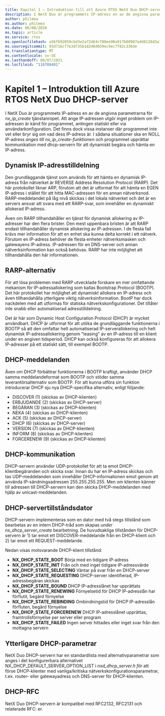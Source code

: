 ```yaml
---
title: Kapitel 1 – Introduktion till att Azure RTOS NetX Duo DHCP-server
description: I NetX Duo är programmets IP-adress en av de angivna parametrarna för *nx_ip_create* tjänstanropet.
author: philmea
ms.author: philmea
ms.date: 06/08/2020
ms.topic: article
ms.service: rtos
ms.openlocfilehash: a56f692059cbd3e2a72d64cf80ee90a917b80987add8130d3a1df70b3b0c3a71
ms.sourcegitcommit: 93d716cf7e3d735b18246d659ec9ec7f82c336de
ms.translationtype: MT
ms.contentlocale: sv-SE
ms.lasthandoff: 08/07/2021
ms.locfileid: "116788481"
---
```

# <a name="chapter-1---introduction-to-azure-rtos-netx-duo-dhcp-server"></a>Kapitel 1 – Introduktion till Azure RTOS NetX Duo DHCP-server

I NetX Duo är programmets IP-adress en av de angivna parametrarna för *nx_ip_create* tjänstanropet. Att ange IP-adressen utgör inget problem om IP-adressen är känd för programmet, antingen statiskt eller via användarkonfiguration. Det finns dock vissa instanser där programmet inte vet eller bryr sig om vad dess IP-adress är. I sådana situationer ska en NOLL IP-adress *anges till nx_ip_create-funktionen* och programmet upprättar kommunikation med dhcp-servern för att dynamiskt begära och hämta en IP-adress.

## <a name="dynamic-ip-address-assignment"></a>Dynamisk IP-adresstilldelning

Den grundläggande tjänst som används för att hämta en dynamisk IP-adress från nätverket är REVERSE Address Resolution Protocol (RARP). Det här protokollet liknar ARP, förutom att det är utformat för att hämta en EGEN IP-adress i stället för att hitta MAC-adressen för en annan nätverksnod. RARP-meddelandet på låg nivå skickas i det lokala nätverket och det är en servers ansvar att svara med ett RARP-svar, som innehåller en dynamiskt allokerad IP-adress.

Även om RARP tillhandahåller en tjänst för dynamisk allokering av IP-adresser har den flera brister. Den mest uppenbara bristen är att RARP endast tillhandahåller dynamisk allokering av IP-adressen. I de flesta fall krävs mer information för att en enhet ska kunna delta korrekt i ett nätverk. Förutom en IP-adress behöver de flesta enheter nätverksmasken och gatewayens IP-adress. IP-adressen för en DNS-server och annan nätverksinformation kan också behövas. RARP har inte möjlighet att tillhandahålla den här informationen.

## <a name="rarp-alternatives"></a>RARP-alternativ

För att lösa problemen med RARP utvecklade forskare en mer omfattande mekanism för IP-adressallokering som kallas Bootstrap Protocol (BOOTP). Det här protokollet har möjlighet att dynamiskt allokera en IP-adress och även tillhandahålla ytterligare viktig nätverksinformation. BootP har dock nackdelen med att utformas för statiska nätverkskonfigurationer. Det tillåter inte snabb eller automatiserad adresstilldelning.

Det är här som Dynamic Host Configuration Protocol (DHCP) är mycket användbart. DHCP är utformat för att utöka de grundläggande funktionerna i BOOTP så att den omfattar helt automatiserad IP-serverallokering och helt dynamisk IP-adressallokering genom "leasing" av en IP-adress till en klient under en angiven tidsperiod. DHCP kan också konfigureras för att allokera IP-adresser på ett statiskt sätt, till exempel BOOTP.

## <a name="dhcp-messages"></a>DHCP-meddelanden

Även om DHCP förbättrar funktionerna i BOOTP kraftigt, använder DHCP samma meddelandeformat som BOOTP och stöder samma leverantörsalternativ som BOOTP. För att kunna utföra sin funktion introducerar DHCP sju nya DHCP-specifika alternativ, enligt följande:

- DISCOVER (1) (skickas av DHCP-klienten)
- ERBJUDANDE (2) (skickas av DHCP-server)
- BEGÄRAN (3) (skickas av DHCP-klienten)
- NEKA (4) (skickas av DHCP-klienten)
- ACK (5) (skickas av DHCP-server)
- DHCP (6) (skickas av DHCP-server)
- VERSION (7) (skickas av DHCP-klienten)
- INFORM (8) (skickas av DHCP-klienten)
- FORCERENEW (9) (skickas av DHCP-klienten)

## <a name="dhcp-communication"></a>DHCP-kommunikation

DHCP-servern använder UDP-protokollet för att ta emot DHCP-klientbegäranden och skicka svar. Innan du har en IP-adress skickas och tas UDP-meddelanden som innehåller DHCP-informationen emot genom att använda IP-sändningsadressen 255.255.255.255. Men om klienten känner till adressen till DHCP-servern kan den skicka DHCP-meddelanden med hjälp av unicast-meddelanden.

## <a name="dhcp-server-state-machine"></a>DHCP-servertillståndsdator

DHCP-servern implementeras som en dator med två stegs tillstånd som bearbetas av en intern DHCP-tråd som skapas *under nx_dhcp_server_create* bearbetning. De huvudsakliga tillstånden för DHCP-servern är 1) tar emot ett DISCOVER-meddelande från en DHCP-klient och 2) tar emot ett REQUEST-meddelande.

Nedan visas motsvarande DHCP-klient tillstånd:

- **NX_DHCP_STATE_BOOT** Börja med en tidigare IP-adress
- **NX_DHCP_STATE_INIT** Från och med inget tidigare IP-adressvärde
- **NX_DHCP_STATE_SELECTING** Väntar på svar från en DHCP-server
- **NX_DHCP_STATE_REQUESTING** DHCP-server identifierad, IP-adressbegäran skickas
- **NX_DHCP_STATE_BOUND** DHCP IP-adresslånet har upprättats
- **NX_DHCP_STATE_RENEWING** Förnyelsetid för DHCP IP-adresslån har förflutit, begärd förnyelse
- **NX_DHCP_STATE_REBINDING** Ombindningstid för DHCP IP-adresslån förfluten, begärd förnyelse
- **NX_DHCP_STATE_FORCERENEW** DHCP IP-adresslånet upprättas, framtrollsförnyelse per server eller program
- **NX_DHCP_STATE_FAILED** Ingen server hittades eller inget svar från den mottagna servern

## <a name="dhcp-additional-parameters"></a>Ytterligare DHCP-parametrar

NetX Duo DHCP-servern har en standardlista med alternativparametrar som anges i det konfigurerbara alternativet NX_DHCP_DEFAULT_SERVER_OPTION_LIST i *nxd_dhcp_server.h för* att förse DHCP-klienter med vanliga/kritiska nätverkskonfigurationsparametrar, t.ex. router- eller gatewayadress och DNS-server för DHCP-klienten.

## <a name="dhcp-rfcs"></a>DHCP-RFC

NetX Duo DHCP-servern är kompatibel med RFC2132, RFC2131 och relaterade RFC: er.
